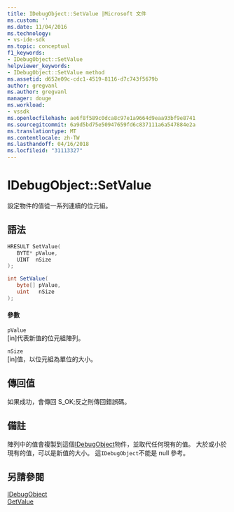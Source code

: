 ```yaml
---
title: IDebugObject::SetValue |Microsoft 文件
ms.custom: ''
ms.date: 11/04/2016
ms.technology:
- vs-ide-sdk
ms.topic: conceptual
f1_keywords:
- IDebugObject::SetValue
helpviewer_keywords:
- IDebugObject::SetValue method
ms.assetid: d652e09c-cdc1-4519-8116-d7c743f5679b
author: gregvanl
ms.author: gregvanl
manager: douge
ms.workload:
- vssdk
ms.openlocfilehash: ae6f8f589c0dca8c97e1a9664d9eaa93bf9e8741
ms.sourcegitcommit: 6a9d5bd75e50947659fd6c837111a6a547884e2a
ms.translationtype: MT
ms.contentlocale: zh-TW
ms.lasthandoff: 04/16/2018
ms.locfileid: "31113327"
---
```

# <a name="idebugobjectsetvalue"></a>IDebugObject::SetValue
設定物件的值從一系列連續的位元組。  
  
## <a name="syntax"></a>語法  
  
```cpp  
HRESULT SetValue(   
   BYTE* pValue,  
   UINT  nSize  
);  
```  
  
```csharp  
int SetValue(  
   byte[] pValue,   
   uint   nSize  
);  
```  
  
#### <a name="parameters"></a>參數  
 `pValue`  
 [in]代表新值的位元組陣列。  
  
 `nSize`  
 [in]值，以位元組為單位的大小。  
  
## <a name="return-value"></a>傳回值  
 如果成功，會傳回 S_OK;反之則傳回錯誤碼。  
  
## <a name="remarks"></a>備註  
 陣列中的值會複製到這個[IDebugObject](../../../extensibility/debugger/reference/idebugobject.md)物件，並取代任何現有的值。 大於或小於現有的值，可以是新值的大小。 這`IDebugObject`不能是 null 參考。  
  
## <a name="see-also"></a>另請參閱  
 [IDebugObject](../../../extensibility/debugger/reference/idebugobject.md)   
 [GetValue](../../../extensibility/debugger/reference/idebugobject-getvalue.md)